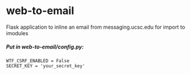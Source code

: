 # web-to-email
Flask application to inline an email from messaging.ucsc.edu for import to imodules

##### Put in web-to-email/config.py:
    WTF_CSRF_ENABLED = False
    SECRET_KEY = 'your_secret_key'
